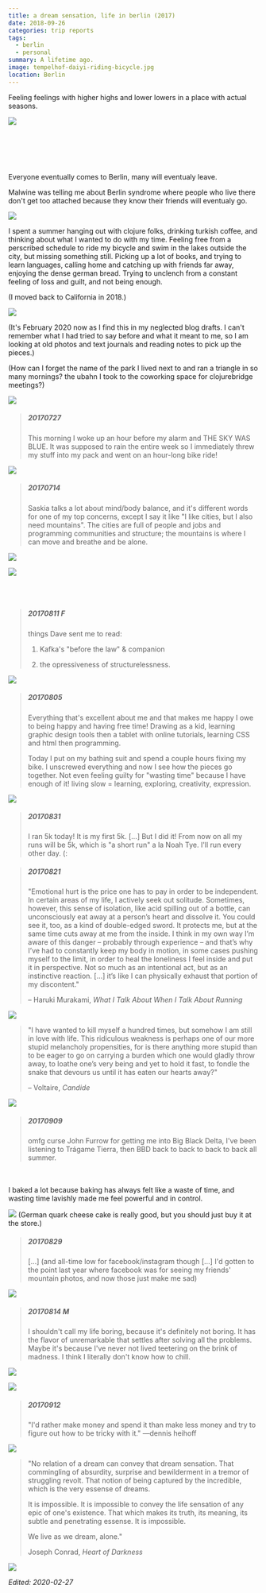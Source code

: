 ```yaml
---
title: a dream sensation, life in berlin (2017)
date: 2018-09-26
categories: trip reports
tags:
  - berlin
  - personal
summary: A lifetime ago.
image: tempelhof-daiyi-riding-bicycle.jpg
location: Berlin
---
```


Feeling feelings with higher highs and lower lowers in a place with actual seasons.

<div class="photo-section">
  <div class="photo-left-pull photo-small">

![](jackpot-maschine-1.jpg)

  </div>
  <br><br>
  <br><br>

Everyone eventually comes to Berlin, many will eventualy leave.

Malwine was telling me about Berlin syndrome where people who live there don't get too attached because they know their friends will eventualy go.

<div class="photo-section">
  <div class="photo-right-pull photo-small">

![](jackpot-maschine-2.jpg)

  </div>

I spent a summer hanging out with clojure folks, drinking turkish coffee, and thinking about what I wanted to do with my time. Feeling free from a perscribed schedule to ride my bicycle and swim in the lakes outside the city, but missing something still. Picking up a lot of books, and trying to learn languages, calling home and catching up with friends far away, enjoying the dense german bread. Trying to unclench from a constant feeling of loss and guilt, and not being enough.

  </div>
</div>

(I moved back to California in 2018.)

<div class="photo-small">

![](so-many-picnics.jpg)

</div>

(It's February 2020 now as I find this in my neglected blog drafts. I can't remember what I had tried to say before and what it meant to me, so I am looking at old photos and text journals and reading notes to pick up the pieces.)

(How can I forget the name of the park I lived next to and ran a triangle in so many mornings? the ubahn I took to the coworking space for clojurebridge meetings?)

<div class="photo-section">
  <div class="photo-right-pull">

![](cycling-mitte.jpg)

  </div>

> ##### 20170727
>
> This morning I woke up an hour before my alarm and THE SKY WAS BLUE. It was supposed to rain the entire week so I immediately threw my stuff into my pack and went on an hour-long bike ride!

</div>

![](sketchbook-fall-cycling.jpg)

> ##### 20170714
>
> Saskia talks a lot about mind/body balance, and it's different words for one of my top concerns, except I say it like "I like cities, but I also need mountains". The cities are full of people and jobs and programming communities and structure; the mountains is where I can move and breathe and be alone.

![](birthday.jpg)

<div class="photo-left-pull">
  
![](overgrown-back-courtyard.jpg)

</div>
<br/>
<br/>

> ##### 20170811 F
>
> things Dave sent me to read:
>
> 1. Kafka's "before the law" & companion
>
> 2. the opressiveness of structurelessness.

![](tempelhof-daiyi-riding-bicycle.jpg)

<div class="photo-section">

> ##### 20170805
>
> Everything that's excellent about me and that makes me happy I owe to being happy and having free time! Drawing as a kid, learning graphic design tools then a tablet with online tutorials, learning CSS and html then programming.
>
> Today I put on my bathing suit and spend a couple hours fixing my bike. I unscrewed everything and now I see how the pieces go together. Not even feeling guilty for "wasting time" because I have enough of it! living slow = learning, exploring, creativity, expression.

  <div class="photo-right-pull">

![](bicycle-repair-bathroom-staging-area.jpg)

  </div>
</div>

<div class="photo-section">
  <div class="photo-right-pull">

> ##### 20170831
>
> I ran 5k today! It is my first 5k. [...] But I did it! From now on all my runs will be 5k, which is "a short run" a la Noah Tye. I'll run every other day. (:

  </div>
</div>

> ##### 20170821
>
> "Emotional hurt is the price one has to pay in order to be independent. In certain areas of my life, I actively seek out solitude. Sometimes, however, this sense of isolation, like acid spilling out of a bottle, can unconsciously eat away at a person’s heart and dissolve it. You could see it, too, as a kind of double-edged sword. It protects me, but at the same time cuts away at me from the inside. I think in my own way I’m aware of this danger – probably through experience – and that’s why I’ve had to constantly keep my body in motion, in some cases pushing myself to the limit, in order to heal the loneliness I feel inside and put it in perspective. Not so much as an intentional act, but as an instinctive reaction. [...] it’s like I can physically exhaust that portion of my discontent."
>
> – Haruki Murakami, _What I Talk About When I Talk About Running_

![](monument.jpg)

> "I have wanted to kill myself a hundred times, but somehow I am still in love with life. This ridiculous weakness is perhaps one of our more stupid melancholy propensities, for is there anything more stupid than to be eager to go on carrying a burden which one would gladly throw away, to loathe one’s very being and yet to hold it fast, to fondle the snake that devours us until it has eaten our hearts away?"
>
> – Voltaire, _Candide_

<div class="photo-section">
  <div class="photo-left-pull">

![](tempelhof-garden.jpg)

  </div>

> ##### 20170909
>
> omfg curse John Furrow for getting me into Big Black Delta, I've been listening to Trágame Tierra, then BBD back to back to back to back all summer.

</div>

<br><br>I baked a lot because baking has always felt like a waste of time, and wasting time lavishly made me feel powerful and in control.

<div class="photo-small">

![](existential-baking.jpg)
(German quark cheese cake is really good, but you should just buy it at the store.)

</div>

> ##### 20170829
>
> [...] (and all-time low for facebook/instagram though [...] I'd gotten to the point last year where facebook was for seeing my friends' mountain photos, and now those just make me sad)

![](critical-mass.jpg)

> ##### 20170814 M
>
> I shouldn't call my life boring, because it's definitely not boring. It has the flavor of unremarkable that settles after solving all the problems. Maybe it's because I've never not lived teetering on the brink of madness. I think I literally don't know how to chill.

<div class="photos"><div class="photo">

![](kreuzberg.jpg)

</div><div class="photo">

![](overgrown-bicycle.jpg)

</div></div>

> ##### 20170912
>
> "I'd rather make money and spend it than make less money and try to figure out how to be tricky with it." —dennis heihoff

<div class="photo-small">

![](splits.jpg)

</div>

> "No relation of a dream can convey that dream sensation. That commingling of absurdity, surprise and bewilderment in a tremor of struggling revolt. That notion of being captured by the incredible, which is the very essense of dreams.
>
> It is impossible. It is impossible to convey the life sensation of any epic of one's existence. That which makes its truth, its meaning, its subtle and penetrating essense. It is impossible.
>
> We live as we dream, alone."
>
> Joseph Conrad, _Heart of Darkness_

![](kreuzberg-liminal-spaces.jpg)

_Edited: 2020-02-27_
